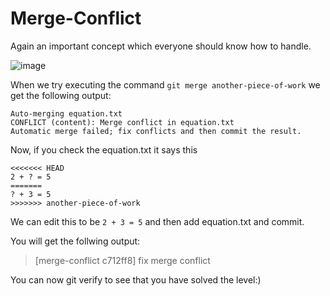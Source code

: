 # **Merge-Conflict**
Again an important concept which everyone should know how to handle.

![image](https://github.com/ayu-ch/git-exercises-writeup/assets/137001939/e4b075a0-b1a5-4ac4-b9f2-cb6585bd27ff)

When we try executing the command `git merge another-piece-of-work` we get the following output:
```
Auto-merging equation.txt
CONFLICT (content): Merge conflict in equation.txt
Automatic merge failed; fix conflicts and then commit the result.
```
Now, if you check the equation.txt it says this
```
<<<<<<< HEAD
2 + ? = 5
=======
? + 3 = 5
>>>>>>> another-piece-of-work
```
We can edit this to be `2 + 3 = 5` and then add equation.txt and commit. 

You will get the follwing output:
> [merge-conflict c712ff8] fix merge conflict

You can now git verify to see that you have solved the level:)

